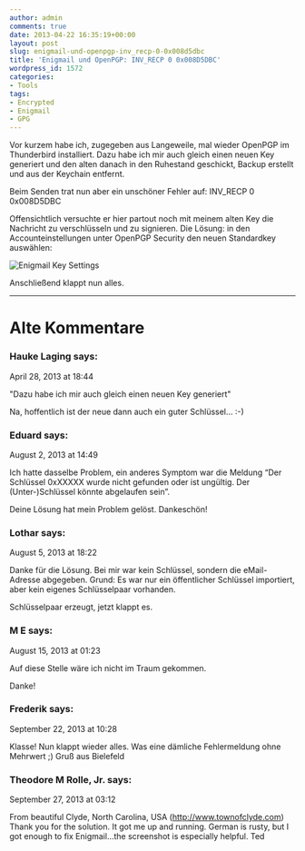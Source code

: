 ```yaml
---
author: admin
comments: true
date: 2013-04-22 16:35:19+00:00
layout: post
slug: enigmail-und-openpgp-inv_recp-0-0x008d5dbc
title: 'Enigmail und OpenPGP: INV_RECP 0 0x008D5DBC'
wordpress_id: 1572
categories:
- Tools
tags:
- Encrypted
- Enigmail
- GPG
---
```


Vor kurzem habe ich, zugegeben aus Langeweile, mal wieder OpenPGP im Thunderbird installiert. Dazu habe ich mir auch gleich einen neuen Key generiert und den alten danach in den Ruhestand geschickt, Backup erstellt und aus der Keychain entfernt.




Beim Senden trat nun aber ein unschöner Fehler auf: INV_RECP 0 0x008D5DBC




Offensichtlich versuchte er hier partout noch mit meinem alten Key die Nachricht zu verschlüsseln und zu signieren. Die Lösung: in den Accounteinstellungen unter OpenPGP Security den neuen Standardkey auswählen:




![Enigmail Key Settings](https://andydunkel.net/assets/uploads/2013/04/EnigMailKeySetting.png)




Anschließend klappt nun alles.

----------

# Alte Kommentare #

### Hauke Laging says:	
April 28, 2013 at 18:44	

"Dazu habe ich mir auch gleich einen neuen Key generiert"

Na, hoffentlich ist der neue dann auch ein guter Schlüssel… :-)
	
### Eduard says:	
August 2, 2013 at 14:49	

Ich hatte dasselbe Problem, ein anderes Symptom war die Meldung “Der Schlüssel 0xXXXXX wurde nicht gefunden oder ist ungültig. Der (Unter-)Schlüssel könnte abgelaufen sein”.

Deine Lösung hat mein Problem gelöst. Dankeschön!
	
### Lothar says:	
August 5, 2013 at 18:22	

Danke für die Lösung. Bei mir war kein Schlüssel, sondern die eMail-Adresse abgegeben.
Grund: Es war nur ein öffentlicher Schlüssel importiert, aber kein eigenes Schlüsselpaar vorhanden.

Schlüsselpaar erzeugt, jetzt klappt es.
	
### M E says:	
August 15, 2013 at 01:23	

Auf diese Stelle wäre ich nicht im Traum gekommen.

Danke!
	
### Frederik says:	
September 22, 2013 at 10:28	

Klasse! Nun klappt wieder alles. Was eine dämliche Fehlermeldung ohne Mehrwert ;) Gruß aus Bielefeld
	
### Theodore M Rolle, Jr. says:	
September 27, 2013 at 03:12	

From beautiful Clyde, North Carolina, USA (http://www.townofclyde.com)
Thank you for the solution.
It got me up and running.
German is rusty, but I got enough to fix Enigmail…the screenshot is especially helpful.
Ted
